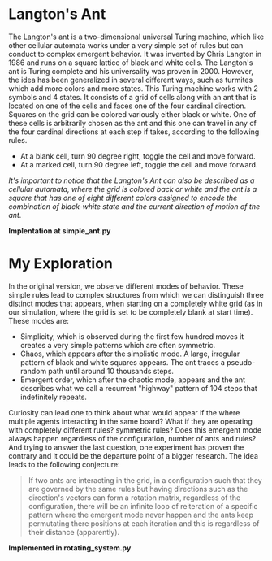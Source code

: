 # Langton's Ant

The Langton's ant is a two-dimensional universal Turing machine, which like other cellular automata works under a very simple set of rules but can conduct to complex emergent behavior. It was invented by Chris Langton in 1986 and runs on a square lattice of black and white cells. 
The Langton's ant is Turing complete and his universality was proven in 2000. However, the idea has been generalized in several different ways, such as turmites which add more colors and more states.
This Turing machine works with 2 symbols and 4 states. It consists of a grid of cells along with an ant that is located on one of the cells and faces one of the four cardinal direction. Squares on the grid can be colored variously either black or white. One of these cells is arbitrarily chosen  as the ant and this one can travel in any of the four cardinal directions at each step if takes, according to the following rules.

- At a blank cell, turn 90 degree right, toggle the cell and move forward.
- At a marked cell, turn 90 degree left, toggle the cell and move forward.

*It's important to notice that the Langton's Ant can also be described as a cellular automata, where the grid is colored back or white and the ant is a square that has one of eight different colors assigned to encode the combination of black-white state and the current direction of motion of the ant.*

**Implentation at simple_ant.py**

# My Exploration 

In the original version, we observe different modes of behavior. These simple rules lead to complex structures from which we can distinguish three distinct modes that appears, when starting on a completely white grid (as in our simulation, where the grid is set to be completely blank at start time). These modes are:

- Simplicity, which is observed during the first few hundred moves it creates a very simple patterns which are often symmetric.
- Chaos, which appears after the simplistic mode. A large, irregular pattern of black and white squares appears. The ant traces a pseudo-random path until around 10 thousands steps.
- Emergent order, which after the chaotic mode, appears and the ant describes what we call a recurrent "highway" pattern of 104 steps that indefinitely repeats.

Curiosity can lead one to think about what would appear if the where multiple agents interacting in the same board? What if they are operating with completely different rules? symmetric rules? Does this emergent mode always happen regardless of the configuration, number of ants and rules?  And trying to answer the last question, one experiment has proven the contrary and it could be the departure point of a bigger research. The idea leads to the following conjecture:

>If two ants are interacting in the grid, in a configuration such that they are governed by the same rules but having directions such as the direction's vectors can form a rotation matrix, regardless of the configuration, there will be an infinite
>loop of reiteration of a specific pattern where the emergent mode never happen and the ants keep permutating there positions at each iteration and this is regardless of their distance (apparently). 

**Implemented in rotating_system.py**
